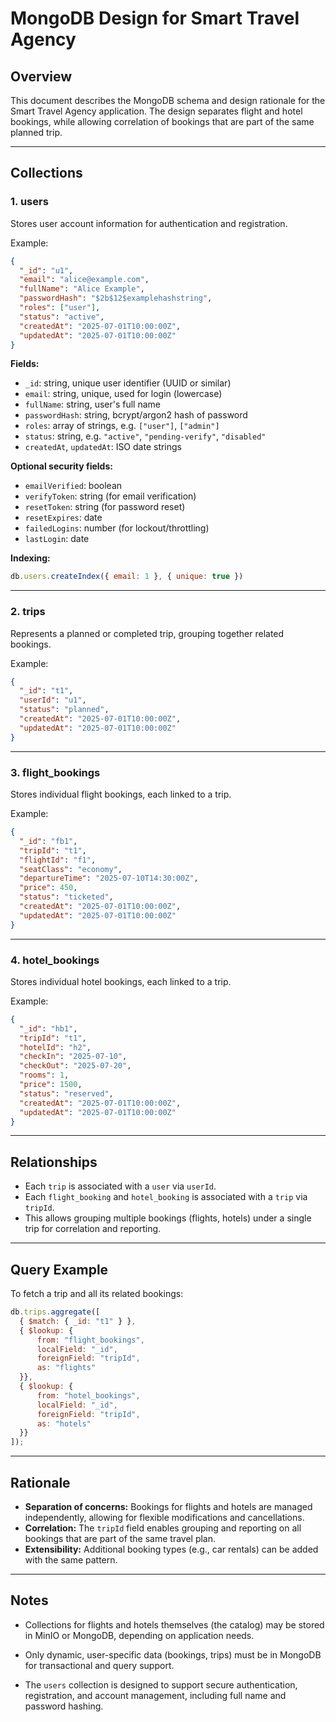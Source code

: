 # MongoDB Design for Smart Travel Agency

## Overview

This document describes the MongoDB schema and design rationale for the Smart Travel Agency application. The design separates flight and hotel bookings, while allowing correlation of bookings that are part of the same planned trip.

---

## Collections

### 1. users

Stores user account information for authentication and registration.

Example:
```json
{
  "_id": "u1",
  "email": "alice@example.com",
  "fullName": "Alice Example",
  "passwordHash": "$2b$12$examplehashstring",
  "roles": ["user"],
  "status": "active",
  "createdAt": "2025-07-01T10:00:00Z",
  "updatedAt": "2025-07-01T10:00:00Z"
}
```

**Fields:**
- `_id`: string, unique user identifier (UUID or similar)
- `email`: string, unique, used for login (lowercase)
- `fullName`: string, user's full name
- `passwordHash`: string, bcrypt/argon2 hash of password
- `roles`: array of strings, e.g. `["user"]`, `["admin"]`
- `status`: string, e.g. `"active"`, `"pending-verify"`, `"disabled"`
- `createdAt`, `updatedAt`: ISO date strings

**Optional security fields:**
- `emailVerified`: boolean
- `verifyToken`: string (for email verification)
- `resetToken`: string (for password reset)
- `resetExpires`: date
- `failedLogins`: number (for lockout/throttling)
- `lastLogin`: date

**Indexing:**
```javascript
db.users.createIndex({ email: 1 }, { unique: true })
```

---

### 2. trips

Represents a planned or completed trip, grouping together related bookings.

Example:
```json
{
  "_id": "t1",
  "userId": "u1",
  "status": "planned",
  "createdAt": "2025-07-01T10:00:00Z",
  "updatedAt": "2025-07-01T10:00:00Z"
}
```

---

### 3. flight_bookings

Stores individual flight bookings, each linked to a trip.

Example:
```json
{
  "_id": "fb1",
  "tripId": "t1",
  "flightId": "f1",
  "seatClass": "economy",
  "departureTime": "2025-07-10T14:30:00Z",
  "price": 450,
  "status": "ticketed",
  "createdAt": "2025-07-01T10:00:00Z",
  "updatedAt": "2025-07-01T10:00:00Z"
}
```

---

### 4. hotel_bookings

Stores individual hotel bookings, each linked to a trip.

Example:
```json
{
  "_id": "hb1",
  "tripId": "t1",
  "hotelId": "h2",
  "checkIn": "2025-07-10",
  "checkOut": "2025-07-20",
  "rooms": 1,
  "price": 1500,
  "status": "reserved",
  "createdAt": "2025-07-01T10:00:00Z",
  "updatedAt": "2025-07-01T10:00:00Z"
}
```

---

## Relationships

- Each `trip` is associated with a `user` via `userId`.
- Each `flight_booking` and `hotel_booking` is associated with a `trip` via `tripId`.
- This allows grouping multiple bookings (flights, hotels) under a single trip for correlation and reporting.

---

## Query Example

To fetch a trip and all its related bookings:

```javascript
db.trips.aggregate([
  { $match: { _id: "t1" } },
  { $lookup: {
      from: "flight_bookings",
      localField: "_id",
      foreignField: "tripId",
      as: "flights"
  }},
  { $lookup: {
      from: "hotel_bookings",
      localField: "_id",
      foreignField: "tripId",
      as: "hotels"
  }}
]);
```

---

## Rationale

- **Separation of concerns:** Bookings for flights and hotels are managed independently, allowing for flexible modifications and cancellations.
- **Correlation:** The `tripId` field enables grouping and reporting on all bookings that are part of the same travel plan.
- **Extensibility:** Additional booking types (e.g., car rentals) can be added with the same pattern.

---

## Notes

- Collections for flights and hotels themselves (the catalog) may be stored in MinIO or MongoDB, depending on application needs.
- Only dynamic, user-specific data (bookings, trips) must be in MongoDB for transactional and query support.

- The `users` collection is designed to support secure authentication, registration, and account management, including full name and password hashing.
